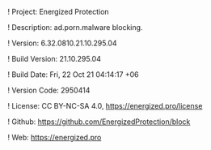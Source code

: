 ! Project: Energized Protection

! Description: ad.porn.malware blocking.

! Version: 6.32.0810.21.10.295.04

! Build Version: 21.10.295.04

! Build Date: Fri, 22 Oct 21 04:14:17 +06

! Version Code: 2950414

! License: CC BY-NC-SA 4.0, https://energized.pro/license

! Github: https://github.com/EnergizedProtection/block

! Web: https://energized.pro
